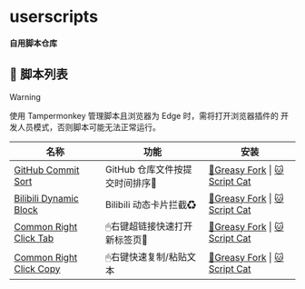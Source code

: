 # userscripts

**自用脚本仓库**

## 🐒 脚本列表

> [!WARNING]
> 使用 Tampermonkey 管理脚本且浏览器为 Edge 时，需将打开浏览器插件的 开发人员模式，否则脚本可能无法正常运行。

| 名称                                                                | 功能                           | 安装                                                                                                                                                   |
| ------------------------------------------------------------------- | ------------------------------ | ------------------------------------------------------------------------------------------------------------------------------------------------------ |
| [GitHub Commit Sort](./apps/github/commit-sort/README.md)           | GitHub 仓库文件按提交时间排序📅 | [🐒Greasy Fork](https://greasyfork.org/zh-CN/scripts/522083-github-commit-sort) \| [🐱Script Cat](https://scriptcat.org/zh-CN/script-show-page/2577)     |
| [Bilibili Dynamic Block](./apps/bilibili/dynamic-block/README.md)   | Bilibili 动态卡片拦截♻         | [🐒Greasy Fork](https://greasyfork.org/zh-CN/scripts/522087-bilibili-dynamic-block) \| [🐱Script Cat](https://scriptcat.org/zh-CN/script-show-page/2576) |
| [Common Right Click Tab](./apps/common/right-click-tab/README.md)   | 🖱右键超链接快速打开新标签页📑   | [🐒Greasy Fork](https://greasyfork.org/zh-CN/scripts/528494-common-right-click-tab) \| [🐱Script Cat](https://scriptcat.org/zh-CN/script-show-page/2869) |
| [Common Right Click Copy](./apps/common/right-click-copy/README.md) | 🖱右键快速复制/粘贴文本         | [🐒Greasy Fork](https://greasyfork.org/zh-CN/scripts/532794) \| [🐱Script Cat](https://scriptcat.org/zh-CN/script-show-page/3186)                        |
